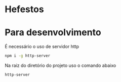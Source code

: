 # Hefestos

# Para desenvolvimento
É necessário o uso de servidor http

```sh
npm i -g http-server
```

Na raiz do diretório do projeto uso o comando abaixo
```sh
http-server
```